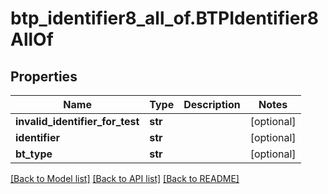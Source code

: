 # btp_identifier8_all_of.BTPIdentifier8AllOf

## Properties
Name | Type | Description | Notes
------------ | ------------- | ------------- | -------------
**invalid_identifier_for_test** | **str** |  | [optional] 
**identifier** | **str** |  | [optional] 
**bt_type** | **str** |  | [optional] 

[[Back to Model list]](../README.md#documentation-for-models) [[Back to API list]](../README.md#documentation-for-api-endpoints) [[Back to README]](../README.md)


